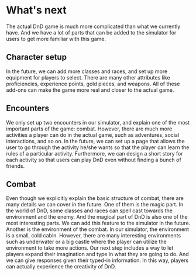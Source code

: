 # What's next
The actual DnD game is much more complicated than what we currently have. And we have a lot of parts that can be added to the simulator for users to get more familiar with this game.
## Character setup
In the future, we can add more classes and races, and set up more equipment for players to select. There are many other attributes like proficiencies, experience points, gold pieces, and weapons. All of these add-ons can make the game more real and closer to the actual game.
## Encounters
We only set up two encounters in our simulator, and explain one of the most important parts of the game: combat. However, there are much more activities a player can do in the actual game, such as adventures, social interactions, and so on. In the future, we can set up a page that allows the user to go through the activity he/she wants so that the player can learn the rules of a particular activity. Furthermore, we can design a short story for each activity so that users can play DnD even without finding a bunch of friends.
## Combat
Even though we explicitly explain the basic structure of combat, there are many details we can cover in the future. 
One of them is the magic part. In the world of DnD, some classes and races can spell cast towards the environment and the enemy. And the magical part of DnD is also one of the most interesting parts. We can add this feature to the simulator in the future.
Another is the environment of the combat. In our simulator, the environment is a small, cold cabin. However, there are many interesting environments such as underwater or a big castle where the player can utilize the environment to take more actions. Our next step includes a way to let players expand their imagination and type in what they are going to do. And we can give responses given their typed-in information. In this way, players can actually experience the creativity of DnD.
